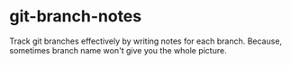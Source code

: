 # git-branch-notes
Track git branches effectively by writing notes for each branch. Because, sometimes branch name won't give you the whole picture.
